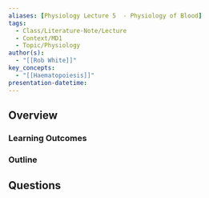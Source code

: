```yaml
---
aliases: [Physiology Lecture 5  - Physiology of Blood]
tags:
  - Class/Literature-Note/Lecture
  - Context/MD1
  - Topic/Physiology
author(s):
  - "[[Rob White]]"
key_concepts:
  - "[[Haematopoiesis]]"
presentation-datetime:
---
```



## Overview
### Learning Outcomes

### Outline

## Questions




